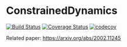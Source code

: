# ConstrainedDynamics
[![Build Status](https://travis-ci.org/janbruedigam/ConstrainedDynamics.jl.svg?branch=master)](https://travis-ci.org/janbruedigam/ConstrainedDynamics.jl)
[![Coverage Status](https://coveralls.io/repos/github/janbruedigam/ConstrainedDynamics.jl/badge.svg?branch=master)](https://coveralls.io/github/janbruedigam/ConstrainedDynamics.jl?branch=master)
[![codecov](https://codecov.io/gh/janbruedigam/ConstrainedDynamics.jl/branch/master/graph/badge.svg)](https://codecov.io/gh/janbruedigam/ConstrainedDynamics.jl)


Related paper: https://arxiv.org/abs/2002.11245
